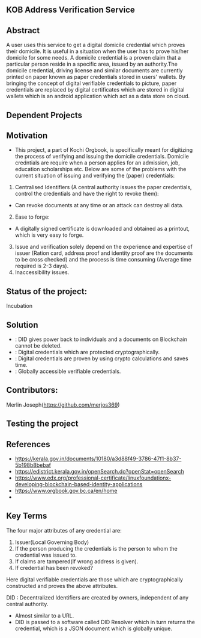 ## KOB Address Verification Service

## Abstract

 A user uses this service to get a digital domicile credential which proves
their domicile. It is useful in a situation when the user has to prove his/her domicile for
some needs.
 A domicile credential is a proven claim that a particular person reside in a specific area, issued by an authority.The domicile credential, driving license and similar documents are currently printed on paper known as paper credentials stored in users' wallets.
 By bringing the concept of digital verifiable credentials to picture, paper credentials are replaced by digital certificates which are stored in digital wallets which is an android application which act as a data store on cloud.
## Dependent Projects

## Motivation

- This project, a part of Kochi Orgbook, is specifically meant for digitizing the process of verifying and issuing the domicile credentials. Domicile credntials are require when a person applies for an admission, job, education scholarships etc.
Below are some of the problems with the current situation of issuing and verifying the (paper) credentials:

1. Centralised Identifiers (A central authority issues the paper credentials, control the credentials and have the right to revoke them): 
- Can revoke documents at any time or an attack can destroy all data.
2. Ease to forge: 
- A digitally signed certificate is downloaded and obtained as a printout, which is very easy to forge.
3. Issue and verification solely depend on the experience and expertise of issuer 
(Ration card, address proof and identity proof are the documents to be cross checked) and the process is time consuming (Average time required is 2-3 days).
4. Inaccessibility issues.

## Status of the project:
Incubation

## Solution

- : DID gives power back to individuals and a documents on Blockchain cannot be deleted.
- : Digital credentials which are protected cryptographically. 
- : Digital credentials are proven by using crypto calculations and saves time.
- : Globally accessible verifiable credentials.

## Contributors:

Merlin Joseph(https://github.com/merjos369)


## Testing the project

## References

- https://kerala.gov.in/documents/10180/a3d88f49-3786-47f1-8b37-5b198b8bebaf
- https://edistrict.kerala.gov.in/openSearch.do?openStat=openSearch
- https://www.edx.org/professional-certificate/linuxfoundationx-developing-blockchain-based-identity-applications
- https://www.orgbook.gov.bc.ca/en/home
- 

## Key Terms
The four major attributes of any credential are:
1. Issuer(Local Governing Body)
2. If the person producing the credentials is the person to whom the credential was issued to.
3. If claims are tampered(If wrong address is given).
4. If credential has been revoked?

Here digital verifiable credentials are those which are cryptographically constructed and  proves the above attributes.

DID : Decentralized Identifiers are created by owners, independent of any central authority.
- Almost similar to a URL.
- DID is passed to a software called DID Resolver which in turn returns the credential, which is a JSON document which is globally unique.
